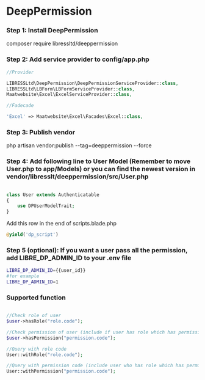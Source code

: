 # DeepPermission

### Step 1: Install DeepPermission

composer require libressltd/deeppermission

### Step 2: Add service provider to config/app.php

```php
//Provider

LIBRESSLtd\DeepPermission\DeepPermissionServiceProvider::class, 
LIBRESSLtd\LBForm\LBFormServiceProvider::class,
Maatwebsite\Excel\ExcelServiceProvider::class,

//Fadecade

'Excel' => Maatwebsite\Excel\Facades\Excel::class,

```

### Step 3: Publish vendor

php artisan vendor:publish --tag=deeppermission --force

### Step 4: Add following line to User Model (Remember to move User.php to app/Models) or you can find the newest version in vendor/libresslt/deeppermission/src/User.php
	
	
```php

class User extends Authenticatable
{
    use DPUserModelTrait;
}


```

Add this row in the end of scripts.blade.php 

```php
@yield('dp_script')
```

### Step 5 (optional): If you want a user pass all the permission, add LIBRE_DP_ADMIN_ID to your .env file

```bash
LIBRE_DP_ADMIN_ID={{user_id}}
#for example
LIBRE_DP_ADMIN_ID=1

```

### Supported function

```php

//Check role of user
$user->hasRole("role.code");

//Check permission of user (include if user has role which has permission)
$user->hasPermission("permission.code");

//Query with role code
User::withRole("role.code");

//Query with permission code (include user who has role which has permission)
User::withPermission("permission.code");

```